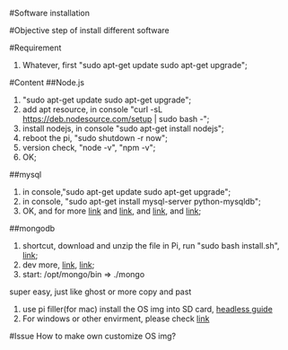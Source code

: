 #Software installation

#Objective
step of install different software

#Requirement
1. Whatever, first "sudo apt-get update sudo apt-get upgrade";

#Content
##Node.js
1. "sudo apt-get update sudo apt-get upgrade";
2. add apt resource, in console "curl -sL https://deb.nodesource.com/setup | sudo bash -";
3. install nodejs, in console "sudo apt-get install nodejs";
4. reboot the pi, "sudo shutdown -r now";
5. version check, "node -v", "npm -v";
6. OK;

##mysql
1. in console,"sudo apt-get update sudo apt-get upgrade";
2. in console, "sudo apt-get install mysql-server python-mysqldb";
3. OK, and for more [link](http://raspberrywebserver.com/sql-databases/using-mysql-on-a-raspberry-pi.html) and [link](http://www.raspberry-projects.com/pi/software_utilities/mysql), and [link](http://elinux.org/RPi_MySQL), and [link](http://dev.mysql.com/doc/refman/5.5/en/sql-syntax.html);


##mongodb
1. shortcut, download and unzip the file in Pi, run "sudo bash install.sh", [link](https://github.com/svvitale/mongo4pi);
2. dev more, [link](https://nikolayarhangelov.wordpress.com/2015/01/25/raspberry-pi-running-nodejs-and-mongodb-on-pi/), [link](http://c-mobberley.com/wordpress/2013/10/14/raspberry-pi-mongodb-installation-the-working-guide/);
3. start: /opt/mongo/bin => ./mongo

super easy, just like ghost or more copy and past
1. use pi filler(for mac) install the OS img into SD card, [headless guide](https://learn.adafruit.com/beaglebone-black-installing-operating-systems/mac-os-x)
2. For windows or other envirment, please check [link](http://www.tweaking4all.com/hardware/raspberry-pi/install-img-to-sd-card/)

#Issue
How to make own customize OS img?
